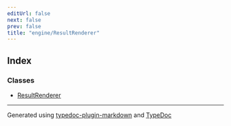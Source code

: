 ```yaml
---
editUrl: false
next: false
prev: false
title: "engine/ResultRenderer"
---
```


## Index

### Classes

- [ResultRenderer](/obsidian-js-engine-plugin-docs/api/engine/resultrenderer/classes/resultrenderer/)

***

Generated using [typedoc-plugin-markdown](https://www.npmjs.com/package/typedoc-plugin-markdown) and [TypeDoc](https://typedoc.org/)
